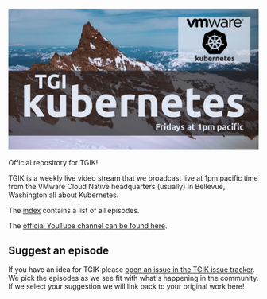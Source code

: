 <p align="center"><img src="tgik-repo.png" width="750"></p>


Official repository for TGIK!

TGIK is a weekly live video stream that we broadcast live at 1pm pacific time from the VMware Cloud Native headquarters (usually) in Bellevue, Washington all about Kubernetes.

The [index](playlist.md) contains a list of all episodes.

The [official YouTube channel can be found here](https://tgik.io).

## Suggest an episode

If you have an idea for TGIK please [open an issue in the TGIK issue tracker](https://github.com/vmware-tanzu/tgik/issues/new).
We pick the episodes as we see fit with what's happening in the community.
If we select your suggestion we will link back to your original work here!
